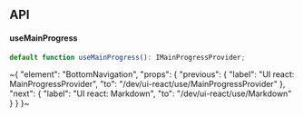 

## API

#### useMainProgress

```ts
default function useMainProgress(): IMainProgressProvider;
```


~{
  "element": "BottomNavigation",
  "props": {
    "previous": {
      "label": "UI react: MainProgressProvider",
      "to": "/dev/ui-react/use/MainProgressProvider"
    },
    "next": {
      "label": "UI react: Markdown",
      "to": "/dev/ui-react/use/Markdown"
    }
  }
}~

